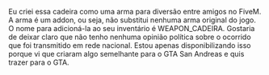 Eu criei essa cadeira como uma arma para diversão entre amigos no FiveM. A arma é um addon, ou seja, não substitui nenhuma arma original do jogo. O nome para adicioná-la ao seu inventário é WEAPON_CADEIRA.  Gostaria de deixar claro que não tenho nenhuma opinião política sobre o ocorrido que foi transmitido em rede nacional. Estou apenas disponibilizando isso porque vi que criaram algo semelhante para o GTA San Andreas e quis trazer para o GTA.
